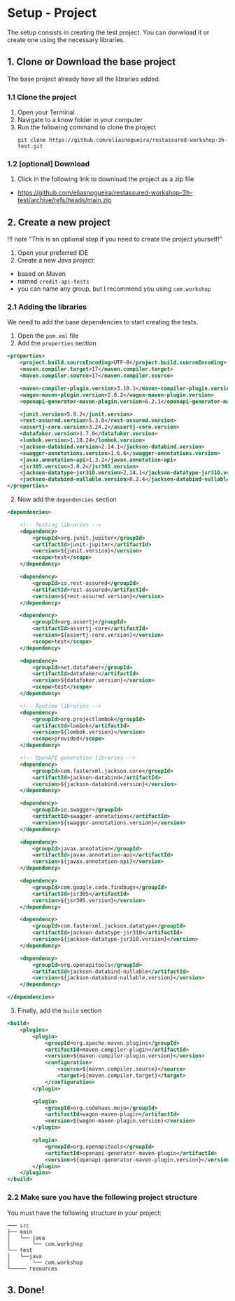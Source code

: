 # Setup - Project

The setup consists in creating the test project. You can donwload it or create one using the necessary libraries.

## 1. Clone or Download the base project

The base project already have all the libraries added.

### 1.1 Clone the project

1. Open your Terminal
2. Navigate to a know folder in your computer
3. Run the following command to clone the project
   ```
   git clone https://github.com/eliasnogueira/restassured-workshop-3h-test.git
   ```

### 1.2 [optional] Download

1. Click in the following link to download the project as a zip file
  - https://github.com/eliasnogueira/restassured-workshop-3h-test/archive/refs/heads/main.zip


## 2. Create a new project

!!! note "This is an optional step if you need to create the project yourself!"

1. Open your preferred IDE
2. Create a new Java project:
- based on Maven
- named `credit-api-tests`
- you can name any group, but I recommend you using `com.workshop`

### 2.1 Adding the libraries

We need to add the base dependencies to start creating the tests.

1. Open the `pom.xml` file
2. Add the `properties` section
```xml
<properties>
    <project.build.sourceEncoding>UTF-8</project.build.sourceEncoding>
    <maven.compiler.target>17</maven.compiler.target>
    <maven.compiler.source>17</maven.compiler.source>

    <maven-compiler-plugin.version>3.10.1</maven-compiler-plugin.version>
    <wagon-maven-plugin.version>2.0.2</wagon-maven-plugin.version>
    <openapi-generator-maven-plugin.version>6.2.1</openapi-generator-maven-plugin.version>

    <junit.version>5.9.2</junit.version>
    <rest-assured.version>5.3.0</rest-assured.version>
    <assertj-core.version>3.24.2</assertj-core.version>
    <datafaker.version>1.7.0</datafaker.version>
    <lombok.version>1.18.24</lombok.version>
    <jackson-databind.version>2.14.1</jackson-databind.version>
    <swagger-annotations.version>1.6.6</swagger-annotations.version>
    <javax.annotation-api>1.3.2</javax.annotation-api>
    <jsr305.version>3.0.2</jsr305.version>
    <jackson-datatype-jsr310.version>2.14.1</jackson-datatype-jsr310.version>
    <jackson-databind-nullable.version>0.2.4</jackson-databind-nullable.version>
</properties>
```
2. Now add the `dependencies` section
```xml
<dependencies>

    <!-- Testing libraries -->
    <dependency>
        <groupId>org.junit.jupiter</groupId>
        <artifactId>junit-jupiter</artifactId>
        <version>${junit.version}</version>
        <scope>test</scope>
    </dependency>

    <dependency>
        <groupId>io.rest-assured</groupId>
        <artifactId>rest-assured</artifactId>
        <version>${rest-assured.version}</version>
    </dependency>

    <dependency>
        <groupId>org.assertj</groupId>
        <artifactId>assertj-core</artifactId>
        <version>${assertj-core.version}</version>
        <scope>test</scope>
    </dependency>

    <dependency>
        <groupId>net.datafaker</groupId>
        <artifactId>datafaker</artifactId>
        <version>${datafaker.version}</version>
        <scope>test</scope>
    </dependency>

    <!-- Runtime libraries -->
    <dependency>
        <groupId>org.projectlombok</groupId>
        <artifactId>lombok</artifactId>
        <version>${lombok.version}</version>
        <scope>provided</scope>
    </dependency>

    <!-- OpenAPI generation libraries -->
    <dependency>
        <groupId>com.fasterxml.jackson.core</groupId>
        <artifactId>jackson-databind</artifactId>
        <version>${jackson-databind.version}</version>
    </dependency>

    <dependency>
        <groupId>io.swagger</groupId>
        <artifactId>swagger-annotations</artifactId>
        <version>${swagger-annotations.version}</version>
    </dependency>

    <dependency>
        <groupId>javax.annotation</groupId>
        <artifactId>javax.annotation-api</artifactId>
        <version>${javax.annotation-api}</version>
    </dependency>

    <dependency>
        <groupId>com.google.code.findbugs</groupId>
        <artifactId>jsr305</artifactId>
        <version>${jsr305.version}</version>
    </dependency>

    <dependency>
        <groupId>com.fasterxml.jackson.datatype</groupId>
        <artifactId>jackson-datatype-jsr310</artifactId>
        <version>${jackson-datatype-jsr310.version}</version>
    </dependency>

    <dependency>
        <groupId>org.openapitools</groupId>
        <artifactId>jackson-databind-nullable</artifactId>
        <version>${jackson-databind-nullable.version}</version>
    </dependency>

</dependencies>
```
3. Finally, add the `build` section
```xml
<build>
    <plugins>
        <plugin>
            <groupId>org.apache.maven.plugins</groupId>
            <artifactId>maven-compiler-plugin</artifactId>
            <version>${maven-compiler-plugin.version}</version>
            <configuration>
                <source>${maven.compiler.source}</source>
                <target>${maven.compiler.target}</target>
            </configuration>
        </plugin>

        <plugin>
            <groupId>org.codehaus.mojo</groupId>
            <artifactId>wagon-maven-plugin</artifactId>
            <version>${wagon-maven-plugin.version}</version>
        </plugin>

        <plugin>
            <groupId>org.openapitools</groupId>
            <artifactId>openapi-generator-maven-plugin</artifactId>
            <version>${openapi-generator-maven-plugin.version}</version>
        </plugin>
    </plugins>
</build>
```

### 2.2 Make sure you have the following project structure

You must have the following structure in your project:
```
─── src
├── main
│   └── java
│       └── com.workshop
└── test
│   └──java
│       └── com.workshop
└───── resources
```

## 3. Done!
